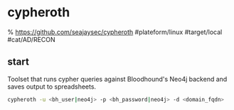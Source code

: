 # cypheroth
% https://github.com/seajaysec/cypheroth 
#plateform/linux #target/local #cat/AD/RECON 


## start
Toolset that runs cypher queries against Bloodhound's Neo4j backend and saves output to spreadsheets.
```bash
cypheroth -u <bh_user|neo4j> -p <bh_password|neo4j> -d <domain_fqdn>
```
